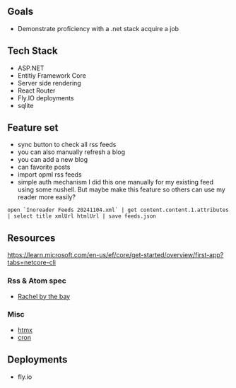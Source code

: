## Goals
- Demonstrate proficiency with a .net stack acquire a job

## Tech Stack
- ASP.NET
- Entitiy Framework Core
- Server side rendering
- React Router
- Fly.IO deployments
- sqlite

## Feature set
- sync button to check all rss feeds
- you can also manually refresh a blog
- you can add a new blog
- can favorite posts
- import opml rss feeds
- simple auth mechanism
I did this one manually for my existing feed using some nushell. But maybe make this feature so others can use my reader more easily?
 ```nu
open `Inoreader Feeds 20241104.xml` | get content.content.1.attributes | select title xmlUrl htmlUrl | save feeds.json
```

## Resources
https://learn.microsoft.com/en-us/ef/core/get-started/overview/first-app?tabs=netcore-cli

### Rss & Atom spec
- [Rachel by the bay](https://rachelbythebay.com/w/2024/08/17/hash/)

### Misc
- [htmx](https://htmx.org/docs/)
- [cron](https://crontab.guru/)

## Deployments
- fly.io
